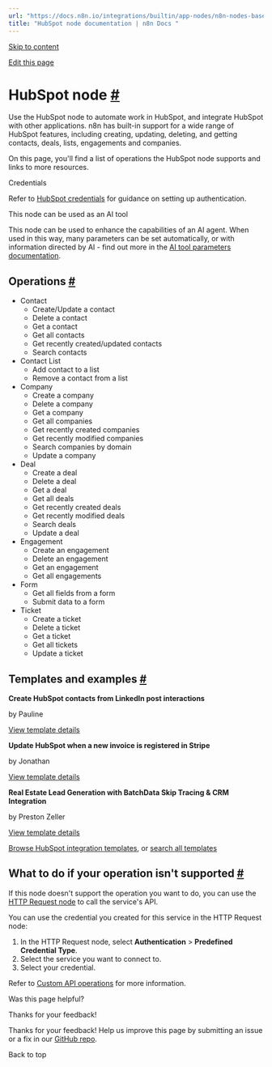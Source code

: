 ```yaml
---
url: "https://docs.n8n.io/integrations/builtin/app-nodes/n8n-nodes-base.hubspot/"
title: "HubSpot node documentation | n8n Docs "
---
```


[Skip to content](https://docs.n8n.io/integrations/builtin/app-nodes/n8n-nodes-base.hubspot/#hubspot-node)

[Edit this page](https://github.com/n8n-io/n8n-docs/edit/main/docs/integrations/builtin/app-nodes/n8n-nodes-base.hubspot.md "Edit this page")

# HubSpot node [\#](https://docs.n8n.io/integrations/builtin/app-nodes/n8n-nodes-base.hubspot/\#hubspot-node "Permanent link")

Use the HubSpot node to automate work in HubSpot, and integrate HubSpot with other applications. n8n has built-in support for a wide range of HubSpot features, including creating, updating, deleting, and getting contacts, deals, lists, engagements and companies.

On this page, you'll find a list of operations the HubSpot node supports and links to more resources.

Credentials

Refer to [HubSpot credentials](https://docs.n8n.io/integrations/builtin/credentials/hubspot/) for guidance on setting up authentication.

This node can be used as an AI tool

This node can be used to enhance the capabilities of an AI agent. When used in this way, many parameters can be set automatically, or with information directed by AI - find out more in the [AI tool parameters documentation](https://docs.n8n.io/advanced-ai/examples/using-the-fromai-function/).

## Operations [\#](https://docs.n8n.io/integrations/builtin/app-nodes/n8n-nodes-base.hubspot/\#operations "Permanent link")

- Contact
  - Create/Update a contact
  - Delete a contact
  - Get a contact
  - Get all contacts
  - Get recently created/updated contacts
  - Search contacts
- Contact List
  - Add contact to a list
  - Remove a contact from a list
- Company
  - Create a company
  - Delete a company
  - Get a company
  - Get all companies
  - Get recently created companies
  - Get recently modified companies
  - Search companies by domain
  - Update a company
- Deal
  - Create a deal
  - Delete a deal
  - Get a deal
  - Get all deals
  - Get recently created deals
  - Get recently modified deals
  - Search deals
  - Update a deal
- Engagement
  - Create an engagement
  - Delete an engagement
  - Get an engagement
  - Get all engagements
- Form
  - Get all fields from a form
  - Submit data to a form
- Ticket
  - Create a ticket
  - Delete a ticket
  - Get a ticket
  - Get all tickets
  - Update a ticket

## Templates and examples [\#](https://docs.n8n.io/integrations/builtin/app-nodes/n8n-nodes-base.hubspot/\#templates-and-examples "Permanent link")

**Create HubSpot contacts from LinkedIn post interactions**

by Pauline

[View template details](https://n8n.io/workflows/1323-create-hubspot-contacts-from-linkedin-post-interactions/)

**Update HubSpot when a new invoice is registered in Stripe**

by Jonathan

[View template details](https://n8n.io/workflows/1468-update-hubspot-when-a-new-invoice-is-registered-in-stripe/)

**Real Estate Lead Generation with BatchData Skip Tracing & CRM Integration**

by Preston Zeller

[View template details](https://n8n.io/workflows/3666-real-estate-lead-generation-with-batchdata-skip-tracing-and-crm-integration/)

[Browse HubSpot integration templates](https://n8n.io/integrations/hubspot/), or [search all templates](https://n8n.io/workflows/)

## What to do if your operation isn't supported [\#](https://docs.n8n.io/integrations/builtin/app-nodes/n8n-nodes-base.hubspot/\#what-to-do-if-your-operation-isnt-supported "Permanent link")

If this node doesn't support the operation you want to do, you can use the [HTTP Request node](https://docs.n8n.io/integrations/builtin/core-nodes/n8n-nodes-base.httprequest/) to call the service's API.

You can use the credential you created for this service in the HTTP Request node:

1. In the HTTP Request node, select **Authentication** \> **Predefined Credential Type**.
2. Select the service you want to connect to.
3. Select your credential.

Refer to [Custom API operations](https://docs.n8n.io/integrations/custom-operations/) for more information.

Was this page helpful?






Thanks for your feedback!






Thanks for your feedback! Help us improve this page by submitting an issue or a fix in our [GitHub repo](https://github.com/n8n-io/n8n-docs).


Back to top